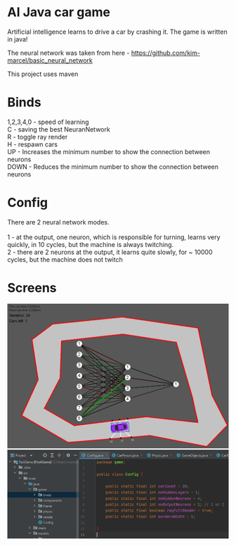 # AI Java car game
Artificial intelligence learns to drive a car by crashing it. The game is written in java!

The neural network was taken from here - https://github.com/kim-marcel/basic_neural_network

This project uses maven

# Binds

1,2,3,4,0 - speed of learning <br />
C - saving the best NeuranNetwork <br />
R - toggle ray render <br />
H - respawn cars <br />
UP - Increases the minimum number to show the connection between neurons <br />
DOWN - Reduces the minimum number to show the connection between neurons <br />

# Config

There are 2 neural network modes. <br /><br />
1 - at the output, one neuron, which is responsible for turning, learns very quickly, in 10 cycles, but the machine is always twitching. <br />
2 - there are 2 neurons at the output, it learns quite slowly, for ~ 10000 cycles, but the machine does not twitch

# Screens

![alt text](https://github.com/UmaltIbragimov/AI-car-game-Java-/blob/main/Screen_%231.png?raw=true)
![alt text](https://github.com/UmaltIbragimov/AI-car-game-Java-/blob/main/Screen_%232.png?raw=true)
